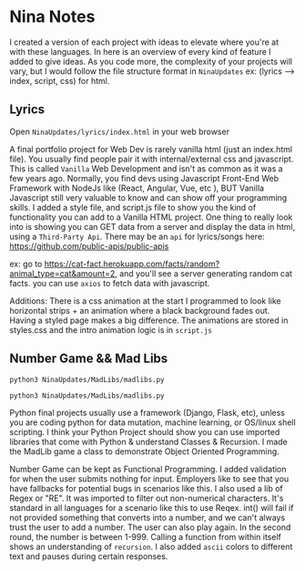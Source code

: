 # Nina Notes

I created a version of each project with ideas to elevate where you're at with these languages. In here is an overview of every kind of feature I added to give ideas. As you code more, the complexity of your projects will vary, but I would follow the file structure format in `NinaUpdates` ex: (lyrics --> index, script, css) for html.

## Lyrics

Open `NinaUpdates/lyrics/index.html` in your web browser

A final portfolio project for Web Dev is rarely vanilla html (just an index.html file). You usually find people pair it with internal/external css and javascript. This is called `Vanilla` Web Development and isn't as common as it was a few years ago. Normally, you find devs using Javascript Front-End Web Framework with NodeJs like (React, Angular, Vue, etc ), BUT Vanilla Javascript still very valuable to know and can show off your programming skills. I added a style file, and script.js file to show you the kind of functionality you can add to a Vanilla HTML project. One thing to really look into is showing you can GET data from a server and display the data in html, using a `Third-Party Api`. There may be an `api` for lyrics/songs here: https://github.com/public-apis/public-apis

ex: go to https://cat-fact.herokuapp.com/facts/random?animal_type=cat&amount=2, and you'll see a server generating random cat facts. you can use `axios` to fetch data with javascript.

Additions: There is a css animation at the start I programmed to look like horizontal strips + an animation where a black background fades out. Having a styled page makes a big difference. The animations are stored in styles.css and the intro animation logic is in `script.js`

## Number Game && Mad Libs

`python3 NinaUpdates/MadLibs/madlibs.py`

`python3 NinaUpdates/MadLibs/madlibs.py`

Python final projects usually use a framework (Django, Flask, etc), unless you are coding python for data mutation, machine learning, or OS/linux shell scripting. I think your Python Project should show you can use imported libraries that come with Python & understand Classes & Recursion. I made the MadLib game a class to demonstrate Object Oriented Programming.

Number Game can be kept as Functional Programming. I added validation for when the user submits nothing for input. Employers like to see that you have fallbacks for potential bugs in scenarios like this. I also used a lib of Regex or "RE". It was imported to filter out non-numerical characters. It's standard in all languages for a scenario like this to use Reqex. int() will fail if not provided something that converts into a number, and we can't always trust the user to add a number. The user can also play again. In the second round, the number is between 1-999. Calling a function from within itself shows an understanding of `recursion`. I also added `ascii` colors to different text and pauses during certain responses.
